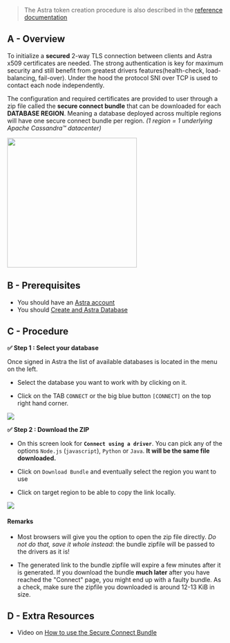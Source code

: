 > The Astra token creation procedure is also described in the [reference documentation](https://docs.datastax.com/en/astra/docs/obtaining-database-credentials.html)

## A - Overview

To initialize a **secured** 2-way TLS connection between clients and Astra x509 certificates are needed. The strong authentication is key for maximum security and still benefit from greatest drivers features(health-check, load-balancing, fail-over). Under the hood the protocol SNI over TCP is used to contact each node independently.

The configuration and required certificates are provided to user through a zip file called the **secure connect bundle** that can be downloaded for each **DATABASE REGION**. Meaning a database deployed across multiple regions will have one secure connect bundle per region. _(1 region = 1 underlying Apache Cassandra™ datacenter)_

<img src="https://github.com/datastaxdevs/awesome-astra/blob/main/astra/img/secureconnectbundle-doc.png?raw=true" height="300px" />

## B - Prerequisites

- You should have an [Astra account](http://astra.datastax.com/)
- You should [Create and Astra Database](/astra-create-instance)

## C - Procedure

**✅ Step 1 : Select your database**

Once signed in Astra the list of available databases is located in the menu on the left.

- Select the database you want to work with by clicking on it.

- Click on the TAB `CONNECT` or the big blue button `[CONNECT]` on the top right hand corner.

<img src="https://github.com/datastaxdevs/awesome-astra/blob/main/astra/img/secureconnectbundle-db.png?raw=true" />

**✅ Step 2 : Download the ZIP**

- On this screen look for **`Connect using a driver`**. You can pick any of the options `Node.js` (`javascript`), `Python` or `Java`. **It will be the same file downloaded.**

- Click on `Download Bundle` and eventually select the region you want to use

- Click on target region to be able to copy the link locally.

<img src="https://github.com/datastaxdevs/awesome-astra/blob/main/astra/img/secureconnectbundle-regions.png?raw=true" />

#### Remarks

- Most browsers will give you the option to open the zip file directly. _Do not do that, save it whole instead_: the bundle zipfile will be passed
  to the drivers as it is!

- The generated link to the bundle zipfile will expire a few minutes after it is generated. If you download the bundle **much later** after you have reached the "Connect" page,
  you might end up with a faulty bundle. As a check, make sure the zipfile you downloaded is around 12-13 KiB in size.

## D - Extra Resources

- Video on [How to use the Secure Connect Bundle](https://www.youtube.com/watch?v=PNQM-Bsyibg&list=PL2g2h-wyI4SpWK1G3UaxXhzZc6aUFXbvL&index=7)
